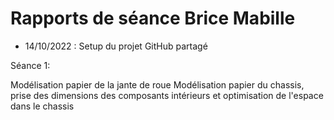 # Rapports de séance Brice Mabille

- 14/10/2022 : Setup du projet GitHub partagé

Séance 1:

Modélisation papier de la jante de roue 
Modélisation papier du chassis, prise des dimensions des composants intérieurs et optimisation de l'espace dans le chassis